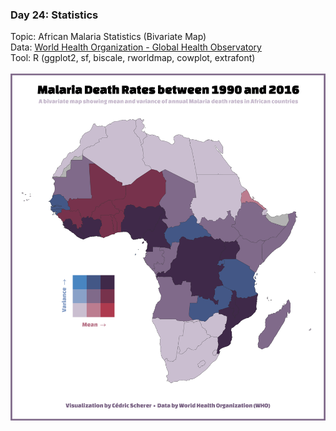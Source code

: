 ### Day 24: Statistics
Topic: African Malaria Statistics (Bivariate Map)
<br>
Data: [World Health Organization - Global Health Observatory](http://apps.who.int/gho/data/view.main.14117?lang=en)
<br>
Tool: R (ggplot2, sf, biscale, rworldmap, cowplot, extrafont)
<br><br>
![./Day24_Statistics/Statistics_MalariaDeaths.png](https://raw.githubusercontent.com/Z3tt/30DayMapChallenge/master/Day24_Statistics/Statistics_MalariaDeaths.png)
